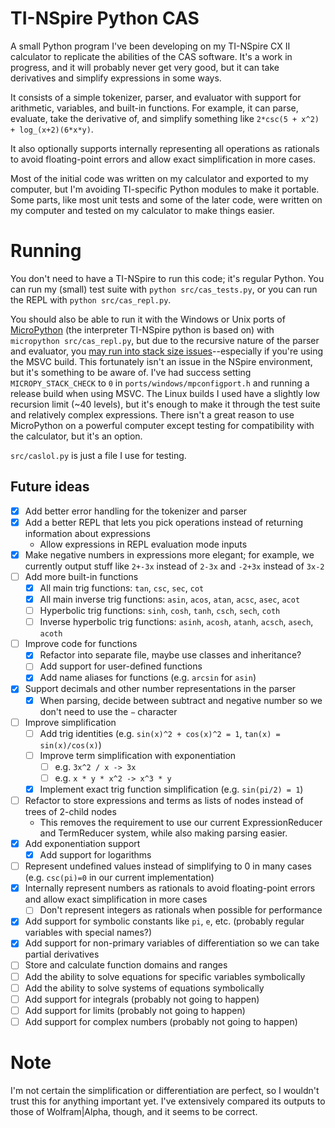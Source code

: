 # TI-NSpire Python CAS

A small Python program I've been developing on my TI-NSpire CX II calculator to replicate the abilities of the CAS software. It's a work in progress, and it will probably never get very good, but it can take derivatives and simplify expressions in some ways.

It consists of a simple tokenizer, parser, and evaluator with support for arithmetic, variables, and built-in functions. For example, it can parse, evaluate, take the derivative of, and simplify something like `2*csc(5 + x^2) + log_(x+2)(6*x*y)`.

It also optionally supports internally representing all operations as rationals to avoid floating-point errors and allow exact simplification in more cases.

Most of the initial code was written on my calculator and exported to my computer, but I'm avoiding TI-specific Python modules to make it portable.
Some parts, like most unit tests and some of the later code, were written on my computer and tested on my calculator to make things easier.

# Running
You don't need to have a TI-NSpire to run this code; it's regular Python.
You can run my (small) test suite with `python src/cas_tests.py`, or you can run the REPL with `python src/cas_repl.py`.  

You should also be able to run it with the Windows or Unix ports of [MicroPython](https://github.com/micropython/micropython) (the interpreter TI-NSpire python is based on) with `micropython src/cas_repl.py`, but due to the recursive nature of the parser and evaluator, you [may run into stack size issues](https://github.com/micropython/micropython/issues/2927)--especially if you're using the MSVC build. This fortunately isn't an issue in the NSpire environment, but it's something to be aware of. I've had success setting `MICROPY_STACK_CHECK` to `0` in `ports/windows/mpconfigport.h` and running a release build when using MSVC. The Linux builds I used have a slightly low recursion limit (~40 levels), but it's enough to make it through the test suite and relatively complex expressions. There isn't a great reason to use MicroPython on a powerful computer except testing for compatibility with the calculator, but it's an option.

`src/caslol.py` is just a file I use for testing.

## Future ideas
- [X] Add better error handling for the tokenizer and parser
- [X] Add a better REPL that lets you pick operations instead of returning information about expressions
  - Allow expressions in REPL evaluation mode inputs
- [X] Make negative numbers in expressions more elegant; for example, we currently output stuff like `2+-3x` instead of `2-3x` and `-2+3x` instead of `3x-2`
- [ ] Add more built-in functions
  - [X] All main trig functions: `tan`, `csc`, `sec`, `cot`
  - [X] All main inverse trig functions: `asin`, `acos`, `atan`, `acsc`, `asec`, `acot`
  - [ ] Hyperbolic trig functions: `sinh`, `cosh`, `tanh`, `csch`, `sech`, `coth`
  - [ ] Inverse hyperbolic trig functions: `asinh`, `acosh`, `atanh`, `acsch`, `asech`, `acoth`
- [ ] Improve code for functions
  - [X] Refactor into separate file, maybe use classes and inheritance?
  - [ ] Add support for user-defined functions
  - [X] Add name aliases for functions (e.g. `arcsin` for `asin`)
- [X] Support decimals and other number representations in the parser
  - [X] When parsing, decide between subtract and negative number so we don't need to use the `−` character
- [ ] Improve simplification
  - [ ] Add trig identities (e.g. `sin(x)^2 + cos(x)^2 = 1`, `tan(x) = sin(x)/cos(x)`)
  - [ ] Improve term simplification with exponentiation
    - [ ] e.g. `3x^2 / x -> 3x`
    - [ ] e.g. `x * y * x^2 -> x^3 * y`
  - [X] Implement exact trig function simplification (e.g. `sin(pi/2) = 1`)
- [ ] Refactor to store expressions and terms as lists of nodes instead of trees of 2-child nodes
  - This removes the requirement to use our current ExpressionReducer and TermReducer system, while also making parsing easier.
- [X] Add exponentiation support
  - [X] Add support for logarithms
- [ ] Represent undefined values instead of simplifying to 0 in many cases (e.g. `csc(pi)=0` in our current implementation)
- [X] Internally represent numbers as rationals to avoid floating-point errors and allow exact simplification in more cases
  - [ ] Don't represent integers as rationals when possible for performance
- [X] Add support for symbolic constants like `pi`, `e`, etc. (probably regular variables with special names?)
- [X] Add support for non-primary variables of differentiation so we can take partial derivatives
- [ ] Store and calculate function domains and ranges
- [ ] Add the ability to solve equations for specific variables symbolically
- [ ] Add the ability to solve systems of equations symbolically
- [ ] Add support for integrals (probably not going to happen)
- [ ] Add support for limits (probably not going to happen)
- [ ] Add support for complex numbers (probably not going to happen)

# Note
I'm not certain the simplification or differentiation are perfect, so I wouldn't trust this for anything important yet. I've extensively compared its outputs to those of Wolfram|Alpha, though, and it seems to be correct.